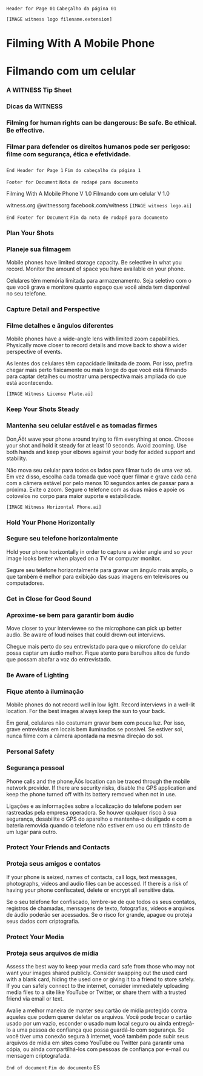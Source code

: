 ```Header for Page 01```
```Cabeçalho da página 01```

```[IMAGE witness logo filename.extension]```

# Filming With A Mobile Phone
# Filmando com um celular
### A WITNESS Tip Sheet
### Dicas da WITNESS
### Filming for human rights can be dangerous: Be safe. Be ethical. Be effective.
### Filmar para defender os direitos humanos pode ser perigoso: filme com segurança, ética e efetividade.
### 
```End Header for Page 1```
```Fim do cabeçalho da página 1```

``` Footer for Document ```
```Nota de rodapé para documento```

Filming With A Mobile Phone V 1.0
Filmando com um celular V 1.0

witness.org @witnessorg facebook.com/witness 
```[IMAGE witness logo.ai]```

``` End Footer for Document ```
```Fim da nota de rodapé para documento ```

### Plan Your Shots
### Planeje sua filmagem
Mobile phones have limited storage capacity. Be selective in what you
record. Monitor the amount of space you have available on your phone.

Celulares têm memória limitada para armazenamento. Seja seletivo com o que você grava e monitore quanto espaço que você ainda tem disponível no seu telefone.

### Capture Detail and Perspective
### Filme detalhes e ângulos diferentes
Mobile phones have a wide-angle lens with limited zoom capabilities.
Physically move closer to record details and move back to show a wider
perspective of events.

As lentes dos celulares têm capacidade limitada de zoom.  Por isso, prefira chegar mais perto fisicamente ou mais longe do que você está filmando para captar detalhes ou mostrar uma perspectiva mais ampliada do que está acontecendo.

```[IMAGE Witness License Plate.ai]```

### Keep Your Shots Steady
### Mantenha seu celular estável e as tomadas firmes
Don‚Äôt wave your phone around trying to film everything at once. Choose
your shot and hold it steady for at least 10 seconds. Avoid zooming. Use
both hands and keep your elbows against your body for added support and
stability.

Não mova seu celular para todos os lados para filmar tudo de uma vez só. Em vez disso, escolha cada tomada que você quer filmar e grave cada cena com a câmera estável por pelo menos 10 segundos antes de passar para a próxima. Evite o zoom. Segure o telefone com as duas mãos e apoie os cotovelos no corpo para maior suporte e estabilidade.

```[IMAGE Witness Horizontal Phone.ai]```

### Hold Your Phone Horizontally
### Segure seu telefone horizontalmente
Hold your phone horizontally in order to capture a wider angle and so
your image looks better when played on a TV or computer monitor.

Segure seu telefone horizontalmente para gravar um ângulo mais amplo, o que também é melhor para exibição das suas imagens em televisores ou computadores.

### Get in Close for Good Sound
### Aproxime-se bem para garantir bom áudio
Move closer to your interviewee so the microphone can pick up better
audio. Be aware of loud noises that could drown out interviews.

Chegue mais perto do seu entrevistado para que o microfone do celular possa captar um áudio melhor. Fique atento para barulhos altos de fundo que possam abafar a voz do entrevistado.

### Be Aware of Lighting
### Fique atento à iluminação
Mobile phones do not record well in low light. Record interviews in a
well-lit location. For the best images always keep the sun to your back.

Em geral, celulares não costumam gravar bem com pouca luz. Por isso, grave entrevistas em locais 
bem iluminados se possível. Se estiver sol, nunca filme com a câmera apontada na mesma direção do sol.

### Personal Safety
### Segurança pessoal 
Phone calls and the phone‚Äôs location can be traced through the mobile
network provider. If there are security risks, disable the GPS
application and keep the phone turned off with its battery removed when
not in use.

Ligações e as informações sobre a localização do telefone podem ser rastreadas pela empresa operadora. Se houver qualquer risco à sua segurança, desabilite o GPS do aparelho e mantenha-o desligado e com a bateria removida quando o telefone não estiver em uso ou em trânsito de um lugar para outro.

### Protect Your Friends and Contacts
### Proteja seus amigos e contatos
If your phone is seized, names of contacts, call logs, text messages,
photographs, videos and audio files can be accessed. If there is a risk
of having your phone confiscated, delete or encrypt all sensitive data.

Se o seu telefone for confiscado, lembre-se de que todos os seus contatos, registros de chamadas, mensagens de texto, fotografias, vídeos e arquivos de áudio poderão ser acessados. Se o risco for grande, apague ou proteja seus dados com criptografia.

### Protect Your Media
### Proteja seus arquivos de mídia
Assess the best way to keep your media card safe from those who may not
want your images shared publicly. Consider swapping out the used card
with a blank card, hiding the used one or giving it to a friend to store
safely. If you can safely connect to the internet, consider immediately
uploading media files to a site like YouTube or Twitter, or share them
with a trusted friend via email or text.

Avalie a melhor maneira de manter seu cartão de mídia protegido contra aqueles que podem querer deletar os arquivos. Você pode trocar o cartão usado por um vazio, esconder o usado num local seguro ou ainda entregá-lo a uma pessoa de confiança que possa guardá-lo com segurança. Se você tiver uma conexão segura à internet, você também pode subir seus arquivos de mídia em sites como YouTube ou Twitter para garantir uma cópia, ou ainda compartilhá-los com pessoas de confiança por e-mail ou mensagem criptografada.

```End of document```
```Fim do documento```
ES

